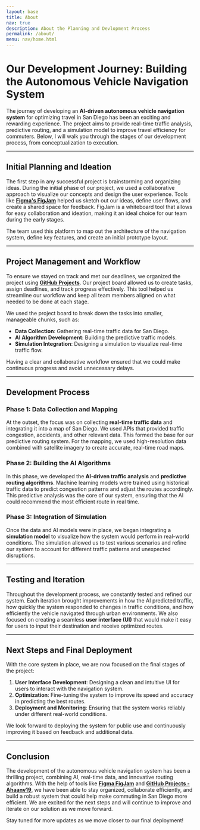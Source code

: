 ```yaml
---
layout: base 
title: About
nav: true
description: About the Planning and Devlopment Process
permalink: /about/
menu: nav/home.html
---
```


# Our Development Journey: Building the Autonomous Vehicle Navigation System

The journey of developing an **AI-driven autonomous vehicle navigation system** for optimizing travel in San Diego has been an exciting and rewarding experience. The project aims to provide real-time traffic analysis, predictive routing, and a simulation model to improve travel efficiency for commuters. Below, I will walk you through the stages of our development process, from conceptualization to execution.

---

## Initial Planning and Ideation

The first step in any successful project is brainstorming and organizing ideas. During the initial phase of our project, we used a collaborative approach to visualize our concepts and design the user experience. Tools like **[Figma's FigJam](https://www.figma.com/board/xwfhCP2XCuN0rcTtno0s83/Welcome-to-FigJam?node-id=0-1)** helped us sketch out our ideas, define user flows, and create a shared space for feedback. FigJam is a whiteboard tool that allows for easy collaboration and ideation, making it an ideal choice for our team during the early stages.

The team used this platform to map out the architecture of the navigation system, define key features, and create an initial prototype layout.

---

## Project Management and Workflow

To ensure we stayed on track and met our deadlines, we organized the project using **[GitHub Projects](https://github.com/users/Ahaanv19/projects/1)**. Our project board allowed us to create tasks, assign deadlines, and track progress effectively. This tool helped us streamline our workflow and keep all team members aligned on what needed to be done at each stage.

We used the project board to break down the tasks into smaller, manageable chunks, such as:

- **Data Collection**: Gathering real-time traffic data for San Diego.
- **AI Algorithm Development**: Building the predictive traffic models.
- **Simulation Integration**: Designing a simulation to visualize real-time traffic flow.

Having a clear and collaborative workflow ensured that we could make continuous progress and avoid unnecessary delays.

---

## Development Process

### Phase 1: Data Collection and Mapping

At the outset, the focus was on collecting **real-time traffic data** and integrating it into a map of San Diego. We used APIs that provided traffic congestion, accidents, and other relevant data. This formed the base for our predictive routing system. For the mapping, we used high-resolution data combined with satellite imagery to create accurate, real-time road maps.

### Phase 2: Building the AI Algorithms

In this phase, we developed the **AI-driven traffic analysis** and **predictive routing algorithms**. Machine learning models were trained using historical traffic data to predict congestion patterns and adjust the routes accordingly. This predictive analysis was the core of our system, ensuring that the AI could recommend the most efficient route in real time.

### Phase 3: Integration of Simulation

Once the data and AI models were in place, we began integrating a **simulation model** to visualize how the system would perform in real-world conditions. The simulation allowed us to test various scenarios and refine our system to account for different traffic patterns and unexpected disruptions.

---

## Testing and Iteration

Throughout the development process, we constantly tested and refined our system. Each iteration brought improvements in how the AI predicted traffic, how quickly the system responded to changes in traffic conditions, and how efficiently the vehicle navigated through urban environments. We also focused on creating a seamless **user interface (UI)** that would make it easy for users to input their destination and receive optimized routes.

---

## Next Steps and Final Deployment

With the core system in place, we are now focused on the final stages of the project:

1. **User Interface Development**: Designing a clean and intuitive UI for users to interact with the navigation system.
2. **Optimization**: Fine-tuning the system to improve its speed and accuracy in predicting the best routes.
3. **Deployment and Monitoring**: Ensuring that the system works reliably under different real-world conditions.

We look forward to deploying the system for public use and continuously improving it based on feedback and additional data.

---

## Conclusion

The development of the autonomous vehicle navigation system has been a thrilling project, combining AI, real-time data, and innovative routing algorithms. With the help of tools like **[Figma FigJam](https://www.figma.com/board/xwfhCP2XCuN0rcTtno0s83/Welcome-to-FigJam?node-id=0-1)** and **[GitHub Projects - Ahaanv19](https://github.com/users/Ahaanv19/projects/1)**, we have been able to stay organized, collaborate efficiently, and build a robust system that could help make commuting in San Diego more efficient. We are excited for the next steps and will continue to improve and iterate on our solution as we move forward.

Stay tuned for more updates as we move closer to our final deployment!


